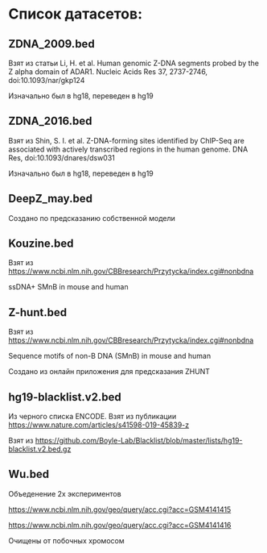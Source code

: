 # Список датасетов:

## ZDNA_2009.bed

Взят из статьи Li, H. et al. Human genomic Z-DNA segments probed by the Z alpha domain of ADAR1. Nucleic Acids Res 37, 2737-2746, doi:10.1093/nar/gkp124 

Изначально был в hg18, переведен в hg19

## ZDNA_2016.bed

Взят из Shin, S. I. et al. Z-DNA-forming sites identified by ChIP-Seq are associated with actively transcribed regions in the human genome. DNA Res, doi:10.1093/dnares/dsw031

Изначально был в hg18, переведен в hg19

## DeepZ_may.bed

Создано по предсказанию собственной модели

## Kouzine.bed

Взят из https://www.ncbi.nlm.nih.gov/CBBresearch/Przytycka/index.cgi#nonbdna

ssDNA+ SMnB in mouse and human

## Z-hunt.bed

Взят из https://www.ncbi.nlm.nih.gov/CBBresearch/Przytycka/index.cgi#nonbdna

Sequence motifs of non-B DNA (SMnB) in mouse and human

Создано из онлайн приложения для предсказания ZHUNT

## hg19-blacklist.v2.bed

Из черного списка ENCODE. Взят из публикации https://www.nature.com/articles/s41598-019-45839-z

Взят из https://github.com/Boyle-Lab/Blacklist/blob/master/lists/hg19-blacklist.v2.bed.gz

## Wu.bed

Объеденение 2х экспериментов 

https://www.ncbi.nlm.nih.gov/geo/query/acc.cgi?acc=GSM4141415

https://www.ncbi.nlm.nih.gov/geo/query/acc.cgi?acc=GSM4141416

Очищены от побочных хромосом

